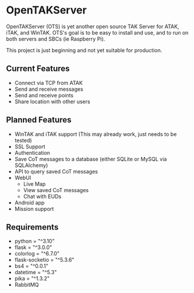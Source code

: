 # OpenTAKServer

OpenTAKServer (OTS) is yet another open source TAK Server for ATAK, iTAK, and WinTAK. OTS's goal is to be easy to install and use, and to run on both servers and SBCs (ie Raspberry Pi).

This project is just beginning and not yet suitable for production.

## Current Features
- Connect via TCP from ATAK
- Send and receive messages
- Send and receive points
- Share location with other users

## Planned Features
- WinTAK and iTAK support (This may already work, just needs to be tested)
- SSL Support
- Authentication
- Save CoT messages to a database (either SQLite or MySQL via SQLAlchemy)
- API to query saved CoT messages
- WebUI
  - Live Map
  - View saved CoT messages
  - Chat with EUDs
- Android app
- Mission support

## Requirements
- python = "^3.10"
- flask = "^3.0.0"
- colorlog = "^6.7.0"
- flask-socketio = "^5.3.6"
- bs4 = "^0.0.1"
- datetime = "^5.3"
- pika = "^1.3.2"
- RabbitMQ